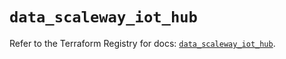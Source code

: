 # `data_scaleway_iot_hub`

Refer to the Terraform Registry for docs: [`data_scaleway_iot_hub`](https://registry.terraform.io/providers/scaleway/scaleway/2.53.0/docs/data-sources/iot_hub).
